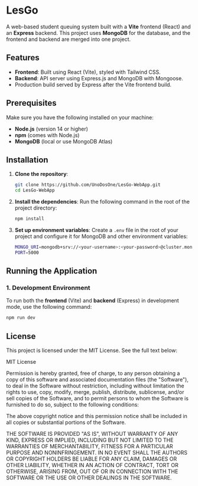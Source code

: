 # LesGo

A web-based student queuing system built with a **Vite** frontend (React) and an **Express** backend. This project uses **MongoDB** for the database, and the frontend and backend are merged into one project.

## Features
- **Frontend**: Built using React (Vite), styled with Tailwind CSS.
- **Backend**: API server using Express.js and MongoDB with Mongoose.
- Production build served by Express after the Vite frontend build.

## Prerequisites
Make sure you have the following installed on your machine:
- **Node.js** (version 14 or higher)
- **npm** (comes with Node.js)
- **MongoDB** (local or use MongoDB Atlas)

## Installation

1. **Clone the repository**:
    ```bash
    git clone https://github.com/UnoDosOne/LesGo-WebApp.git
    cd LesGo-WebApp
    ```

2. **Install the dependencies**:
    Run the following command in the root of the project directory:
    ```bash
    npm install
    ```

3. **Set up environment variables**:
    Create a `.env` file in the root of your project and configure it for MongoDB and other environment variables:
    ```bash
    MONGO_URI=mongodb+srv://<your-username>:<your-password>@cluster.mongodb.net/your-db-name?retryWrites=true&w=majority
    PORT=5000
    ```

## Running the Application

### 1. Development Environment
To run both the **frontend** (Vite) and **backend** (Express) in development mode, use the following command:

```bash
npm run dev
```

## License

This project is licensed under the MIT License. See the full text below:

MIT License

Permission is hereby granted, free of charge, to any person obtaining a copy
of this software and associated documentation files (the "Software"), to deal
in the Software without restriction, including without limitation the rights
to use, copy, modify, merge, publish, distribute, sublicense, and/or sell
copies of the Software, and to permit persons to whom the Software is
furnished to do so, subject to the following conditions:

The above copyright notice and this permission notice shall be included in all
copies or substantial portions of the Software.

THE SOFTWARE IS PROVIDED "AS IS", WITHOUT WARRANTY OF ANY KIND, EXPRESS OR
IMPLIED, INCLUDING BUT NOT LIMITED TO THE WARRANTIES OF MERCHANTABILITY,
FITNESS FOR A PARTICULAR PURPOSE AND NONINFRINGEMENT. IN NO EVENT SHALL THE
AUTHORS OR COPYRIGHT HOLDERS BE LIABLE FOR ANY CLAIM, DAMAGES OR OTHER
LIABILITY, WHETHER IN AN ACTION OF CONTRACT, TORT OR OTHERWISE, ARISING FROM,
OUT OF OR IN CONNECTION WITH THE SOFTWARE OR THE USE OR OTHER DEALINGS IN THE
SOFTWARE.



